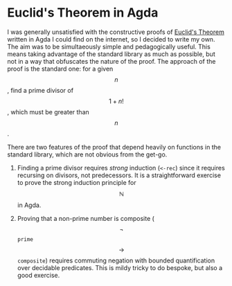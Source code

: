 # Euclid's Theorem in Agda

I was generally unsatisfied with the constructive proofs of [Euclid's Theorem](https://en.wikipedia.org/wiki/Euclid%27s_theorem) written in Agda I could find on the internet, so I decided to write my own.
The aim was to be simultaeously simple and pedagogically useful.
This means taking advantage of the standard library as much as possible, but not in a way that obfuscates the nature of the proof.
The approach of the proof is the standard one: for a given $$n$$, find a prime divisor of $$1 + n!$$, which must be greater than $$n$$.

There are two features of the proof that depend heavily on functions in the standard library, which are not obvious from the get-go.

1. Finding a prime divisor requires *strong* induction (`<-rec`) since it requires recursing on divisors, not predecessors. It is a straightforward exercise to prove the strong induction principle for $$\mathbb N$$ in Agda.

2. Proving that a non-prime number is composite ($$\neg$$`prime`$$\rightarrow$$`composite`) requires commuting negation with bounded quantification over decidable predicates.
   This is mildy tricky to do bespoke, but also a good exercise.
   


